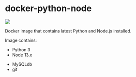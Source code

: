 # docker-python-node

[![](https://images.microbadger.com/badges/image/vskhimages/docker-python-node.svg)](https://microbadger.com/images/vskhimages/docker-python-node "Get your own image badge on microbadger.com")

Docker image that contains latest Python and Node.js installed.

Image contains:
  - Python 3
  - Node 13.x

  + MySQLdb
  + git

